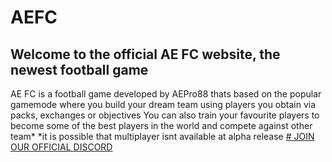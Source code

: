 # AEFC
## Welcome to the official AE FC website, the newest football game
AE FC is a football game developed by AEPro88 thats based on the popular gamemode where you build your dream team using players you obtain via packs, exchanges or objectives
You can also train your favourite players to become some of the best players in the world and compete against other team*
*it is possible that multiplayer isnt available at alpha release
<a href="https://discord.gg/bknUABM3FK"> # JOIN OUR OFFICIAL DISCORD </a>

